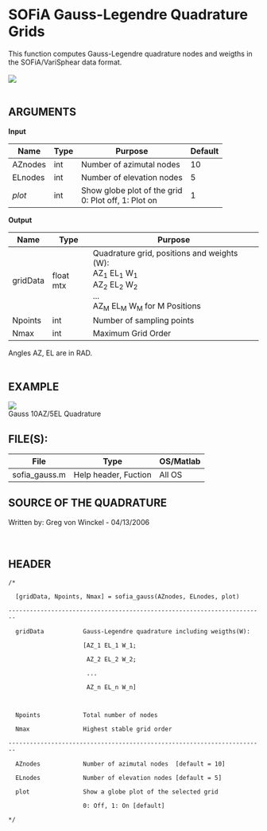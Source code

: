 # SOFiA Gauss-Legendre Quadrature Grids #

This function computes Gauss-Legendre quadrature nodes and weigths
in the SOFiA/VariSphear data format.
<br>
<br>
<img src='http://img.sofia-toolbox.googlecode.com/git/GAUSS_NATIVE.png' />
<br>
<br>

<h2>ARGUMENTS</h2>

<b>Input</b>
<table><thead><th> <b>Name</b> </th><th> <b>Type</b> </th><th> <b>Purpose</b> </th><th> <b>Default</b> </th></thead><tbody>
<tr><td> AZnodes     </td><td> int         </td><td> Number of azimutal nodes </td><td>  10            </td></tr>
<tr><td> ELnodes     </td><td> int         </td><td> Number of elevation nodes </td><td>  5             </td></tr>
<tr><td> <i>plot</i> </td><td> int         </td><td> Show globe plot of the grid <br> 0: Plot off, 1: Plot on </td><td>  1             </td></tr></tbody></table>

<b>Output</b>
<table><thead><th> <b>Name</b> </th><th> <b>Type</b> </th><th> <b>Purpose</b> </th></thead><tbody>
<tr><td> gridData    </td><td> float mtx   </td><td> Quadrature grid, positions and weights (W):<br>AZ<sub>1</sub> EL<sub>1</sub> W<sub>1</sub><br> AZ<sub>2</sub> EL<sub>2</sub> W<sub>2</sub><br>...<br> AZ<sub>M</sub> EL<sub>M</sub> W<sub>M</sub> for M Positions </td></tr>
<tr><td> Npoints     </td><td> int         </td><td> Number of sampling points </td></tr>
<tr><td> Nmax        </td><td> int         </td><td> Maximum Grid Order </td></tr></tbody></table>

Angles AZ, EL are in RAD. <br><br>

<h2>EXAMPLE</h2>

<img src='http://img.sofia-toolbox.googlecode.com/git/gaussexp.png' />
<br>
Gauss 10AZ/5EL Quadrature<br>
<h2>FILE(S):</h2>

<table><thead><th> File </th><th> Type </th><th> OS/Matlab </th></thead><tbody>
<tr><td> sofia_gauss.m </td><td> Help header, Fuction </td><td> All OS    </td></tr></tbody></table>

<h2>SOURCE OF THE QUADRATURE</h2>

Written by: Greg von Winckel - 04/13/2006<br>
<br>
<br>
<h2>HEADER</h2>
<pre><code>/*<br>
  [gridData, Npoints, Nmax] = sofia_gauss(AZnodes, ELnodes, plot)<br>
------------------------------------------------------------------------<br>
  gridData           Gauss-Legendre quadrature including weigths(W):<br>
                     [AZ_1 EL_1 W_1;<br>
                      AZ_2 EL_2 W_2;<br>
                      ...<br>
                      AZ_n EL_n W_n]<br>
 <br>
  Npoints            Total number of nodes<br>
  Nmax               Highest stable grid order  <br>
------------------------------------------------------------------------<br>
  AZnodes            Number of azimutal nodes  [default = 10]<br>
  ELnodes            Number of elevation nodes [default = 5]<br>
  plot               Show a globe plot of the selected grid <br>
                     0: Off, 1: On [default]<br>
*/<br>
</code></pre>